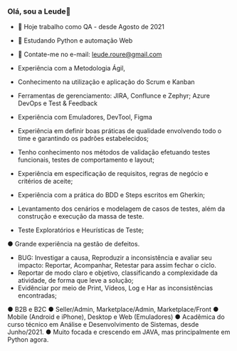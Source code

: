 ### Olá, sou a Leude👋

- 🔭 Hoje trabalho como QA - desde Agosto de 2021
- 🌱 Estudando Python e automação Web
- 💬 Contate-me no e-mail: leude.roure@gmail.com


 - Experiência com a Metodologia Ágil, 
 - Conhecimento na utilização e aplicação do Scrum e Kanban 
 - Ferramentas de gerenciamento:  JIRA, Conflunce e Zephyr;  Azure DevOps e Test & Feedback
 - Experiência com Emuladores, DevTool, Figma

 - Experiência em definir boas práticas de qualidade envolvendo todo o time e garantindo os padrões estabelecidos;
 - Tenho conhecimento nos métodos de validação efetuando testes funcionais, testes de comportamento e layout;
 - Experiência em especificação de requisitos, regras de negócio e critérios de aceite; 
 - Experiência com a prática do BDD e Steps escritos em Gherkin;
 - Levantamento dos cenários e modelagem de casos de testes, além da construção e execução da massa de teste. 
 - Teste Exploratórios e Heurísticas de Teste; 

● Grande experiência na gestão de defeitos.
 - BUG: Investigar a causa, Reproduzir a inconsistência e avaliar seu impacto: Reportar, Acompanhar, Retestar para assim fechar o ciclo. 
 - Reportar de modo claro e objetivo, classificando a complexidade da atividade, de forma que leve a solução; 
 - Evidênciar por meio de Print, Vídeos, Log e Har as inconsistências encontradas;

● B2B e B2C
● Seller/Admin, Marketplace/Admin, Marketplace/Front
● Mobile (Android e iPhone), Desktop e Web (Emuladores)
● Acadêmica do curso técnico em Análise e Desenvolvimento de Sistemas, desde Junho/2021.
● Muito focada e crescendo em JAVA, mas principalmente em Python agora.
